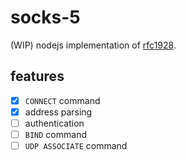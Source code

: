 # socks-5

(WIP) nodejs implementation of [rfc1928](https://www.ietf.org/rfc/rfc1928.txt).

## features

- [x] `CONNECT` command
- [x] address parsing
- [ ] authentication
- [ ] `BIND` command
- [ ] `UDP ASSOCIATE` command